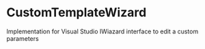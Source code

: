 # CustomTemplateWizard
Implementation for Visual Studio IWiazard interface to edit a custom parameters
